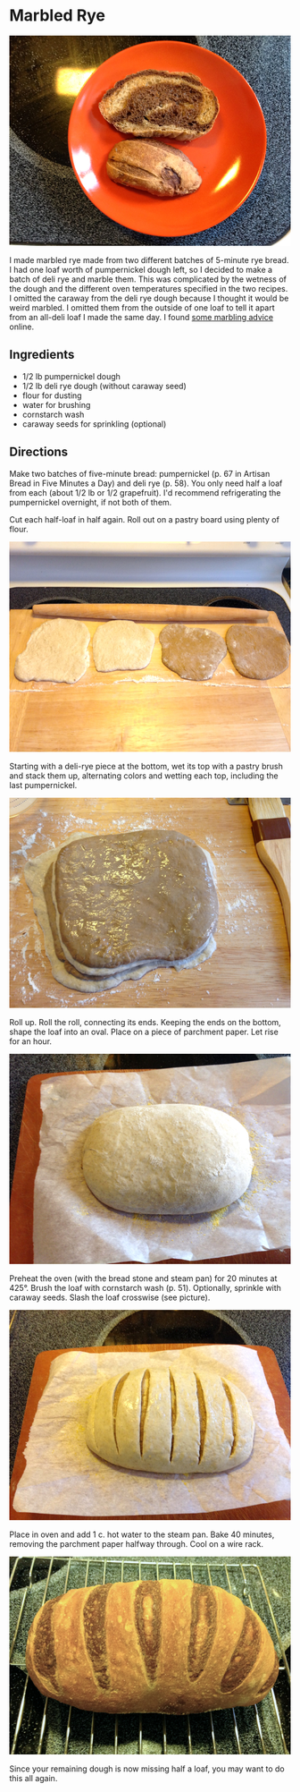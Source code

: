 [photographed]: ../indices/photographed.html

# Marbled Rye

![the final product](../images/the_final_product.jpg)

I made marbled rye made from two different batches of 5-minute rye bread. I had one loaf worth of pumpernickel dough left, so I decided to make a batch of deli rye and marble them. This was complicated by the wetness of the dough and the different oven temperatures specified in the two recipes. I omitted the caraway from the deli rye dough because I thought it would be weird marbled. I omitted them from the outside of one loaf to tell it apart from an all-deli loaf I made the same day. I found [some marbling advice](http://web.archive.org/web/20211019143809/http://www.abreadaday.com/marble-rye/) online.

## Ingredients

* 1/2 lb pumpernickel dough
* 1/2 lb deli rye dough (without caraway seed)
* flour for dusting
* water for brushing
* cornstarch wash
* caraway seeds for sprinkling (optional)

## Directions

Make two batches of five-minute bread: pumpernickel (p. 67 in Artisan Bread in Five Minutes a Day) and deli rye (p. 58). You only need half a loaf from each (about 1/2 lb or 1/2 grapefruit). I'd recommend refrigerating the pumpernickel overnight, if not both of them. 

Cut each half-loaf in half again. Roll out on a pastry board using plenty of flour. 

![quarters](../images/quarters.jpg)

Starting with a deli-rye piece at the bottom, wet its top with a pastry brush and stack them up, alternating colors and wetting each top, including the last pumpernickel. 

![wet pile](../images/wet_pile.jpg)

Roll up. Roll the roll, connecting its ends. Keeping the ends on the bottom, shape the loaf into an oval. Place on a piece of parchment paper. Let rise for an hour. 

![loafed](../images/loafed.jpg)

Preheat the oven (with the bread stone and steam pan) for 20 minutes at 425°. Brush the loaf with cornstarch wash (p. 51). Optionally, sprinkle with caraway seeds. Slash the loaf crosswise (see picture).

![sliced](../images/sliced.jpg)

Place in oven and add 1 c. hot water to the steam pan.  Bake 40 minutes, removing the parchment paper halfway through. Cool on a wire rack. 

![cooling](../images/cooling.png)

Since your remaining dough is now missing half a loaf, you may want to do this all again.


